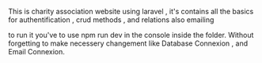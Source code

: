 This is charity association website using laravel , it's contains all the basics for authentification , crud methods , and relations also emailing 

to run it you've to use npm run dev in the console inside the folder. Without forgetting to make necessery changement like Database Connexion , and Email Connexion.
